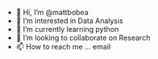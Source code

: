 - 👋 Hi, I’m @mattbobea
- 👀 I’m interested in Data Analysis
- 🌱 I’m currently learning python
- 💞️ I’m looking to collaborate on Research
- 📫 How to reach me ... email

<!---
mattbobea/mattbobea is a ✨ special ✨ repository because its `README.md` (this file) appears on your GitHub profile.
You can click the Preview link to take a look at your changes.
--->
